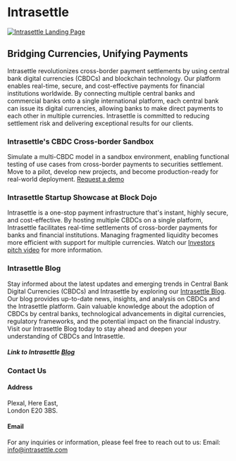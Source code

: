 # Intrasettle

[![Intrasettle Landing Page](https://i.pinimg.com/originals/cd/99/35/cd9935907e3e4954a40cefffb8893127.png)](https://intrasettle.com/)


## Bridging Currencies, Unifying Payments

Intrasettle revolutionizes cross-border payment settlements by using central bank digital currencies (CBDCs) and blockchain technology.
Our platform enables real-time, secure, and cost-effective payments for financial institutions worldwide. 
By connecting multiple central banks and commercial banks onto a single international platform, each central bank can issue 
its digital currencies, allowing banks to make direct payments to each other in multiple currencies. Intrasettle is committed 
to reducing settlement risk and delivering exceptional results for our clients.

### Intrasettle's CBDC Cross-border Sandbox

Simulate a multi-CBDC model in a sandbox environment, enabling functional testing of use cases from cross-border payments to securities settlement. 
Move to a pilot, develop new projects, and become production-ready for real-world deployment.
[Request a demo](https://intrasettle.com/#demo)

### Intrasettle Startup Showcase at Block Dojo

Intrasettle is a one-stop payment infrastructure that's instant, highly secure, and cost-effective. 
By hosting multiple CBDCs on a single platform, Intrasettle facilitates real-time settlements of cross-border payments for banks and financial institutions. 
Managing fragmented liquidity becomes more efficient with support for multiple currencies.
Watch our [Investors pitch video](https://www.youtube.com/watch?v=vzzusTfNrS8) for more information.

### Intrasettle Blog

Stay informed about the latest updates and emerging trends in Central Bank Digital Currencies (CBDCs) and 
Intrasettle by exploring our [Intrasettle Blog](https://intrasettle.com/blog). Our blog provides up-to-date news, 
insights, and analysis on CBDCs and the Intrasettle platform. Gain valuable knowledge about the adoption of CBDCs by central banks,
technological advancements in digital currencies, regulatory frameworks, and the potential impact on the financial industry. 
Visit our Intrasettle Blog today to stay ahead and deepen your understanding of CBDCs and Intrasettle.

##### Link to Intrasettle [Blog](https://intrasettle.com/blog)

### Contact Us

#### Address

Plexal, Here East,  
London E20 3BS.

#### Email

For any inquiries or information, please feel free to reach out to us:
Email: [info@intrasettle.com](mailto:info@intrasettle.com)
